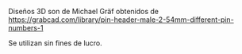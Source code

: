 Diseños 3D son de Michael Gräf obtenidos de https://grabcad.com/library/pin-header-male-2-54mm-different-pin-numbers-1

Se utilizan sin fines de lucro.
